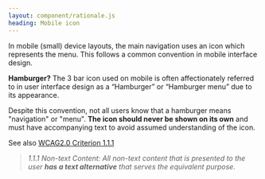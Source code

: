 ```yaml
---
layout: component/rationale.js
heading: Mobile icon
---
```


In mobile (small) device layouts, the main navigation uses an icon which represents the menu. This follows a common convention in mobile interface design.

**Hamburger?** The 3 bar icon used on mobile is often affectionately referred to in user interface design as a “Hamburger” or “Hamburger menu” due to its appearance.

Despite this convention, not all users know that a hamburger means "navigation" or "menu". **The icon should never be shown on its own** and must have accompanying text to avoid assumed understanding of the icon.

See also [WCAG2.0 Criterion 1.1.1](https://www.w3.org/TR/UNDERSTANDING-WCAG20/text-equiv.html)

> _1.1.1 Non-text Content: All non-text content that is presented to the user **has a text alternative** that serves the equivalent purpose._
